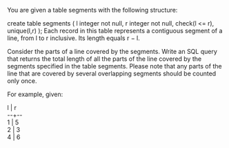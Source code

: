 You are given a table segments with the following structure:

  create table segments (
      l integer not null,
      r integer not null,
      check(l <= r),
      unique(l,r)
  );
Each record in this table represents a contiguous segment of a line, from l to r inclusive. Its length equals r − l.

Consider the parts of a line covered by the segments. Write an SQL query that returns the total length of all the parts of the line covered by the segments specified in the table segments. Please note that any parts of the line that are covered by several overlapping segments should be counted only once.

For example, given:

  l | r  
  --+--  
  1 | 5  
  2 | 3  
  4 | 6  
